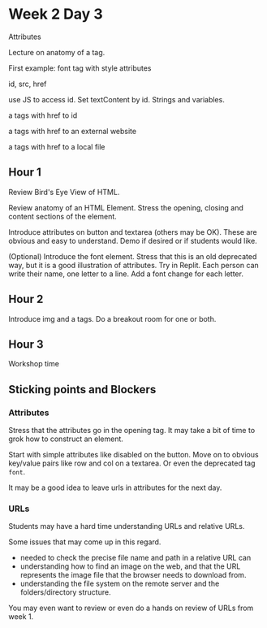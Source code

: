 # Week 2 Day 3

Attributes

Lecture on anatomy of a tag.

First example: font tag with style attributes

id, src, href

use JS to access id. Set textContent by id. Strings and variables.

a tags with href to id

a tags with href to an external website

a tags with href to a local file


## Hour 1

Review Bird's Eye View of HTML.

Review anatomy of an HTML Element. Stress the opening, closing and content sections of the element.

Introduce attributes on button and textarea (others may be OK). These are obvious and easy to understand. Demo if desired or if students would like.

(Optional) Introduce the font element. Stress that this is an old deprecated way, but it is a good illustration of attributes. Try in Replit. Each person can write their name, one letter to a line. Add a font change for each letter.

## Hour 2

Introduce img and a tags. Do a breakout room for one or both.

## Hour 3

Workshop time

## Sticking points and Blockers

### Attributes

Stress that the attributes go in the opening tag. It may take a bit of time to grok how to construct an element.

Start with simple attributes like disabled on the button. Move on to obvious key/value pairs like row and col on a textarea. Or even the deprecated tag `font`.

It may be a good idea to leave urls in attributes for the next day.


### URLs

Students may have a hard time understanding URLs and relative URLs.  

Some issues that may come up in this regard.

* needed to check the precise file name and path in a relative URL can 
* understanding how to find an image on the web, and that the URL represents the image file that the browser needs to download from.
* understanding the file system on the remote server and the folders/directory structure.

You may even want to review or even do a hands on review of URLs from week 1.
